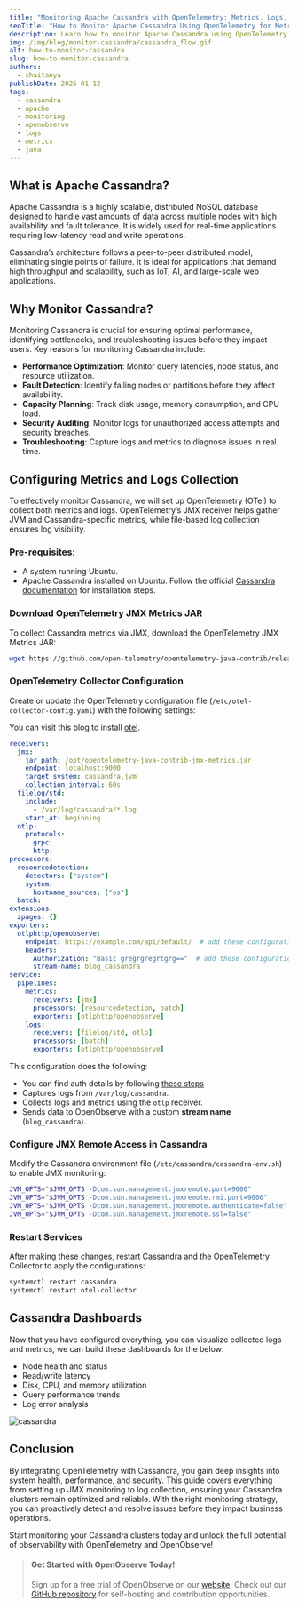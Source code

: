 ```yaml
---
title: "Monitoring Apache Cassandra with OpenTelemetry: Metrics, Logs, and Dashboards"
seoTitle: "How to Monitor Apache Cassandra Using OpenTelemetry for Metrics and Logs"
description: Learn how to monitor Apache Cassandra using OpenTelemetry for collecting metrics and logs. This step-by-step guide covers JMX-based metrics collection, log ingestion and OpenTelemetry configuration for complete observability.
img: /img/blog/monitor-cassandra/cassandra_flow.gif
alt: how-to-monitor-cassandra
slug: how-to-monitor-cassandra
authors: 
  - chaitanya
publishDate: 2025-01-12
tags:
  - cassandra
  - apache
  - monitoring
  - openobserve
  - logs
  - metrics
  - java
---
```


## What is Apache Cassandra?
Apache Cassandra is a highly scalable, distributed NoSQL database designed to handle vast amounts of data across multiple nodes with high availability and fault tolerance. It is widely used for real-time applications requiring low-latency read and write operations.

Cassandra’s architecture follows a peer-to-peer distributed model, eliminating single points of failure. It is ideal for applications that demand high throughput and scalability, such as IoT, AI, and large-scale web applications.

## Why Monitor Cassandra?
Monitoring Cassandra is crucial for ensuring optimal performance, identifying bottlenecks, and troubleshooting issues before they impact users. Key reasons for monitoring Cassandra include:

- **Performance Optimization**: Monitor query latencies, node status, and resource utilization.
- **Fault Detection**: Identify failing nodes or partitions before they affect availability.
- **Capacity Planning**: Track disk usage, memory consumption, and CPU load.
- **Security Auditing**: Monitor logs for unauthorized access attempts and security breaches.
- **Troubleshooting**: Capture logs and metrics to diagnose issues in real time.

## Configuring Metrics and Logs Collection
To effectively monitor Cassandra, we will set up OpenTelemetry (OTel) to collect both metrics and logs. OpenTelemetry’s JMX receiver helps gather JVM and Cassandra-specific metrics, while file-based log collection ensures log visibility.

### Pre-requisites:

- A system running Ubuntu.
- Apache Cassandra installed on Ubuntu. Follow the official [Cassandra documentation](https://cassandra.apache.org/doc/stable/cassandra/getting_started/installing.html) for installation steps.

### Download OpenTelemetry JMX Metrics JAR
To collect Cassandra metrics via JMX, download the OpenTelemetry JMX Metrics JAR:
```sh
wget https://github.com/open-telemetry/opentelemetry-java-contrib/releases/download/v1.32.0/opentelemetry-jmx-metrics.jar -O /opt/opentelemetry-java-contrib-jmx-metrics.jar
```

### OpenTelemetry Collector Configuration
Create or update the OpenTelemetry configuration file (`/etc/otel-collector-config.yaml`) with the following settings:

You can visit this blog to install [otel](https://openobserve.ai/blog/how-to-monitor-airflow-with-otel#step-2-install-opentelemetry-collector).

```yaml
receivers:
  jmx:
    jar_path: /opt/opentelemetry-java-contrib-jmx-metrics.jar
    endpoint: localhost:9000
    target_system: cassandra,jvm
    collection_interval: 60s
  filelog/std:
    include:
      - /var/log/cassandra/*.log
    start_at: beginning
  otlp:
    protocols:
      grpc:
      http:
processors:
  resourcedetection:
    detectors: ["system"]
    system:
      hostname_sources: ["os"]
  batch:
extensions:
  zpages: {}
exporters:
  otlphttp/openobserve:
    endpoint: https://example.com/api/default/  # add these configurations from O2 data source section
    headers:
      Authorization: "Basic gregrgregrtgrg=="  # add these configurations from O2 data source section
      stream-name: blog_cassandra
service:
  pipelines:
    metrics:
      receivers: [jmx]
      processors: [resourcedetection, batch]
      exporters: [otlphttp/openobserve]
    logs:
      receivers: [filelog/std, otlp]
      processors: [batch]
      exporters: [otlphttp/openobserve]
```

This configuration does the following:

- You can find auth details by following [these steps](https://openobserve.ai/blog/how-to-monitor-aerospike-database#installation-of-opentelemetry-collector-contrib)
- Captures logs from `/var/log/cassandra`.  
- Collects logs and metrics using the `otlp` receiver.  
- Sends data to OpenObserve with a custom **stream name** (`blog_cassandra`).  

### Configure JMX Remote Access in Cassandra
Modify the Cassandra environment file (`/etc/cassandra/cassandra-env.sh`) to enable JMX monitoring:

```sh
JVM_OPTS="$JVM_OPTS -Dcom.sun.management.jmxremote.port=9000"
JVM_OPTS="$JVM_OPTS -Dcom.sun.management.jmxremote.rmi.port=9000"
JVM_OPTS="$JVM_OPTS -Dcom.sun.management.jmxremote.authenticate=false"
JVM_OPTS="$JVM_OPTS -Dcom.sun.management.jmxremote.ssl=false"
```

### Restart Services
After making these changes, restart Cassandra and the OpenTelemetry Collector to apply the configurations:
```sh
systemctl restart cassandra
systemctl restart otel-collector
```

## Cassandra Dashboards
Now that you have configured everything, you can visualize collected logs and metrics, we can build these dashboards for the below:
- Node health and status
- Read/write latency
- Disk, CPU, and memory utilization
- Query performance trends
- Log error analysis

![cassandra](/img/blog/monitor-cassandra/cassandra_dashboards.gif)

## Conclusion
By integrating OpenTelemetry with Cassandra, you gain deep insights into system health, performance, and security. This guide covers everything from setting up JMX monitoring to log collection, ensuring your Cassandra clusters remain optimized and reliable. With the right monitoring strategy, you can proactively detect and resolve issues before they impact business operations.

Start monitoring your Cassandra clusters today and unlock the full potential of observability with OpenTelemetry and OpenObserve!

> #### Get Started with OpenObserve Today!
> Sign up for a free trial of OpenObserve on our [website](https://openobserve.ai/).
>Check out our [GitHub repository](https://github.com/openobserve) for self-hosting and contribution opportunities.